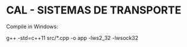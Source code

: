 # CAL - SISTEMAS DE TRANSPORTE

Compile in Windows:

g++ -std=c++11 src/*.cpp -o app -lws2_32 -lwsock32